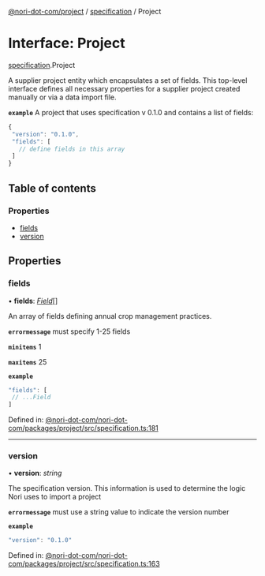[@nori-dot-com/project](../README.md) / [specification](../modules/specification.md) / Project

# Interface: Project

[specification](../modules/specification.md).Project

A supplier project entity which encapsulates a set of fields. This top-level interface defines all necessary properties for a supplier project created manually or via a data import file.

**`example`** <caption>A project that uses specification v 0.1.0 and contains a list of fields:</caption>
```js
{
 "version": "0.1.0",
 "fields": [
   // define fields in this array
 ]
}
```

## Table of contents

### Properties

- [fields](specification.project.md#fields)
- [version](specification.project.md#version)

## Properties

### fields

• **fields**: [*Field*](specification.field.md)[]

An array of fields defining annual crop management practices.

**`errormessage`** must specify 1-25 fields

**`minitems`** 1

**`maxitems`** 25

**`example`** 

```js
"fields": [
 // ...Field
]
```

Defined in: [@nori-dot-com/nori-dot-com/packages/project/src/specification.ts:181](https://github.com/nori-dot-eco/nori-dot-com/blob/88bf3ab/packages/project/src/specification.ts#L181)

___

### version

• **version**: *string*

The specification version. This information is used to determine the logic Nori uses to import a project

**`errormessage`** must use a string value to indicate the version number

**`example`** 

```js
"version": "0.1.0"
```

Defined in: [@nori-dot-com/nori-dot-com/packages/project/src/specification.ts:163](https://github.com/nori-dot-eco/nori-dot-com/blob/88bf3ab/packages/project/src/specification.ts#L163)
